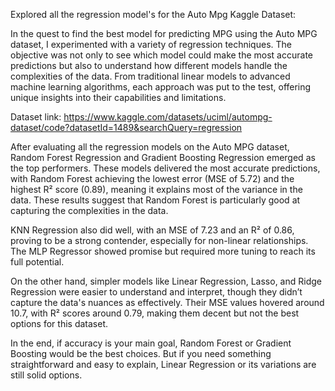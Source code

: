 Explored all the regression model's for the Auto Mpg Kaggle Dataset:

In the quest to find the best model for predicting MPG using the Auto MPG dataset, I experimented with a variety of regression techniques. The objective was not only to see which model could make the most accurate predictions but also to understand how different models handle the complexities of the data. From traditional linear models to advanced machine learning algorithms, each approach was put to the test, offering unique insights into their capabilities and limitations.

Dataset link:
https://www.kaggle.com/datasets/uciml/autompg-dataset/code?datasetId=1489&searchQuery=regression

After evaluating all the regression models on the Auto MPG dataset, Random Forest Regression and Gradient Boosting Regression emerged as the top performers. These models delivered the most accurate predictions, with Random Forest achieving the lowest error (MSE of 5.72) and the highest R² score (0.89), meaning it explains most of the variance in the data. These results suggest that Random Forest is particularly good at capturing the complexities in the data.

KNN Regression also did well, with an MSE of 7.23 and an R² of 0.86, proving to be a strong contender, especially for non-linear relationships. The MLP Regressor showed promise but required more tuning to reach its full potential.

On the other hand, simpler models like Linear Regression, Lasso, and Ridge Regression were easier to understand and interpret, though they didn’t capture the data's nuances as effectively. Their MSE values hovered around 10.7, with R² scores around 0.79, making them decent but not the best options for this dataset.

In the end, if accuracy is your main goal, Random Forest or Gradient Boosting would be the best choices. But if you need something straightforward and easy to explain, Linear Regression or its variations are still solid options.
